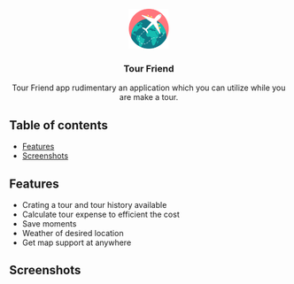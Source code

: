<p align="center">
  <a href="https://github.com/lifeoflikhon/expense-manager">
    <img src="./travel.png" alt="logo" width="72" height="72">
  </a>
</p>
<h3 align="center">Tour Friend</h3>
<p align="center">
  Tour Friend app rudimentary an application which you can utilize while you are make a tour.
  </p>

## Table of contents

- [Features](#Features)
- [Screenshots](#Screenshots)


## Features

- Crating a tour and tour history available
- Calculate tour expense to efficient the cost
- Save moments
- Weather of desired location
- Get map support at anywhere

## Screenshots


